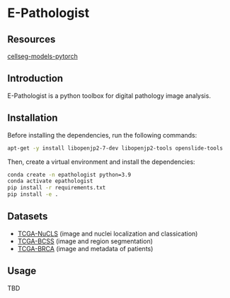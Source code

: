 # E-Pathologist

## Resources

[cellseg-models-pytorch](https://pypi.org/project/cellseg-models-pytorch/)

## Introduction

E-Pathologist is a python toolbox for digital pathology image analysis.

## Installation

Before installing the dependencies, run the following commands:

```bash
apt-get -y install libopenjp2-7-dev libopenjp2-tools openslide-tools
```

Then, create a virtual environment and install the dependencies:

```bash
conda create -n epathologist python=3.9
conda activate epathologist
pip install -r requirements.txt
pip install -e .
```

## Datasets

- [TCGA-NuCLS](https://sites.google.com/view/nucls/home) (image and nuclei localization and classication)
- [TCGA-BCSS](https://bcsegmentation.grand-challenge.org/) (image and region segmentation)
- [TCGA-BRCA](https://wiki.cancerimagingarchive.net/pages/viewpage.action?pageId=3539225) (image and metadata of patients)

## Usage

TBD
